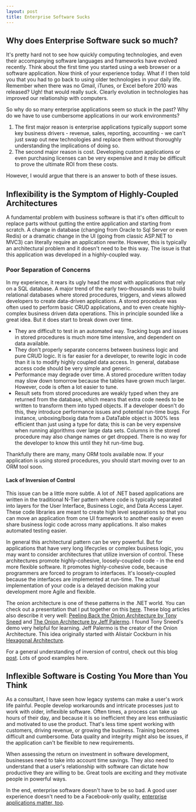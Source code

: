 ```yaml
---
layout: post
title: Enterprise Software Sucks
---
```

## Why does Enterprise Software suck so much?
It's pretty hard not to see how quickly computing technologies, and even their accompanying software languages and frameworks have evolved recently. Think about the first time you started using a web browser or a software application. Now think of your experience today. What if I then told you that you had to go back to using older technologies in your daily life. Remember when there was no Gmail, iTunes, or Excel before 2010 was released? Ugh! that would really suck. Clearly evolution in technologies has improved our relationship with computers.

So why do so many enterprise applications seem so stuck in the past? Why do we have to use cumbersome applications in our work environments?

1.  The first major reason is enterprise applications typically support some key business drivers - revenue, sales,
    reporting, accounting - we can't just swap out new technologies and replace them without thoroughly understanding the implications of doing so.
2.  The second major reason is cost. Developing custom applications or even purchasing licenses can be very expensive
    and it may be difficult to prove the ultimate ROI from these costs.

However, I would argue that there is an answer to both of these issues.

## Inflexibility is the Symptom of Highly-Coupled Architectures

A fundamental problem with business software is that it's often difficult to replace parts without gutting the entire application and starting from scratch. A change in database (changing from Oracle to Sql Server or even Redis) or a dramatic change in the UI (going from classic ASP.NET to MVC3) can literally require an application rewrite. However, this is typically an architectural problem and it doesn't need to be this way. The issue is that this application was developed in a highly-coupled way.

### Poor Separation of Concerns
In my experience, it rears its ugly head the most with applications that rely on a SQL database. A major trend of the early two-thousands was to build relational databases where stored procedures, triggers, and views allowed developers to create data-driven applications. A stored procedure was often used to perform basic CRUD applications, and to even create highly-complex business driven data operations. This in principle sounded like a great idea. But it does start to break down over time.

*   They are difficult to test in an automated way. Tracking bugs and issues in stored procedures is much more time
    intensive, and dependent on data available.
*   They don't properly separate concerns between business logic and pure CRUD logic. It is far easier for a developer,
    to rewrite logic in code than it is to modify highly coupled data access. In general, database access code should be very simple and generic.
*   Performance may degrade over time. A stored procedure written today may slow down tomorrow because the tables have
    grown much larger. However, code is often a lot easier to tune.
*   Result sets from stored procedures are weakly typed when they are returned from the database, which means that
    extra code needs to be written to transform them into typed objects. If a developer doesn't do this, they introduce performance issues and potential run-time bugs. For instance, unboxing/boxig data from a DataTable object is 300% less efficient than just using a type for data; this is can be very expensive when running algorithms over large data sets. Columns in the stored procedure may also change names or get dropped. There is no way for the developer to know this until they hit run-time bug.

Thankfully there are many, many ORM tools available now. If your application is using stored procedures, you should start moving over to an ORM tool soon.

#### Lack of Inversion of Control

This issue can be a little more subtle. A lot of .NET based applications are written in the traditional N-Tier pattern where code is typically separated into layers for the User Interface, Business Logic, and Data Access Layer. These code libraries are meant to create high level separations so that you can move an application from one UI framework to another easily or even share business logic code across many applications. It also makes automated testing easier.

In general this architectural pattern can be very powerful. But for applications that have very long lifecycles or complex business logic, you may want to consider architectures that utilize inversion of control. These architectures promote highly-cohesive, loosely-coupled code - in the end more flexible software. It promotes highly-cohesive code, because programmers are forced to program to interfaces. It's loosely-coupled because the interfaces are implemented at run-time. The actual implementation of your code is a delayed decision making your development more Agile and flexible.

The onion architecture is one of these patterns in the .NET world. You can check out a presentation that I put together on this <a href="http://jared-jenkins.com/blog/onion-architecture-presentation/" target="_blank">here</a>. These blog articles also describe it very well: <a href="http://blog.tonysneed.com/2011/10/08/peeling-back-the-onion-architecture/" target="_blank">Peeling Back the Onion Architecture by Tony Sneed</a> and <a href="http://jeffreypalermo.com/blog/the-onion-architecture-part-1/" target="_blank">The Onion Architecture by Jeff Palermo</a>. I found Tony Sneed's demo very helpful for learning. Jeff Palermo is the creator of the Onion Architecture. This idea originally started with Alistair Cockburn in his <a href="http://alistair.cockburn.us/Hexagonal+architecture" target="_blank">Hexagonal Architecture</a>.

For a general understanding of inversion of control, check out this blog <a href="http://blog.vuscode.com/malovicn/archive/2007/01/19/dependency-injection-and-service-locator.aspx">post</a>. Lots of good examples here.

## Inflexible Software is Costing You More than You Think

As a consultant, I have seen how legacy systems can make a user's work life painful. People develop workarounds and intricate processes just to work with older, inflexible software. Often times, a process can take up hours of their day, and because it is so inefficient they are less enthusiastic and motivated to use the product. That's less time spent working with customers, driving revenue, or growing the business. Training becomes difficult and cumbersome. Data quality and integrity might also be issues, if the application can't be flexible to new requirements.

When assessing the return on investment in software development, businesses need to take into account time savings. They also need to understand that a user's relationship with software can dictate how productive they are willing to be. Great tools are exciting and they motivate people in powerful ways.

In the end, enterprise software doesn't have to be so bad. A good user experience doesn't need to be a Facebook-only quality, <a href="http://peopleprocesstech.com/2011/12/05/why-techcrunch-is-boring-sap-is-not-and-the-world-has-gone-mad/" target="_blank">enterprise applications matter, too</a>.

